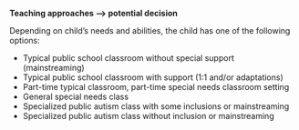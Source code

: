 ﻿**Teaching approaches –> potential decision**

Depending on child’s needs and abilities, the child has one of the following options:​
-   Typical public school classroom without special support (mainstreaming)​
-   Typical public school classroom with support (1:1 and/or adaptations)​
-   Part-time typical classroom, part-time special needs classroom setting​
-   General special needs class​
-   Specialized public autism class with some inclusions or mainstreaming​
-   Specialized public autism class without inclusion or mainstreaming
